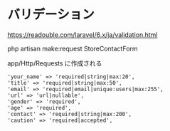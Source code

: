 
# バリデーション

https://readouble.com/laravel/6.x/ja/validation.html


php artisan make:request StoreContactForm

app/Http/Requests に作成される

```
'your_name' => 'required|string|max:20',
'title' => 'required|string|max:50',
'email' => 'required|email|unique:users|max:255',
'url' => 'url|nullable',
'gender' => 'required',
'age' => 'required',
'contact' => 'required|string|max:200',
'caution' => 'required|accepted',
```

